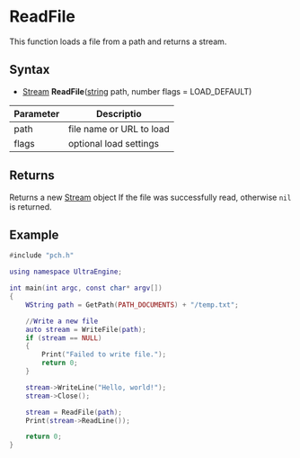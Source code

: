 # ReadFile

This function loads a file from a path and returns a stream.

## Syntax

- [Stream](Stream.md) **ReadFile**([string](https://www.lua.org/manual/5.4/manual.html#6.4) path, number flags = LOAD_DEFAULT)

| Parameter | Descriptio   |
|--|--|
| path | file name or URL to load |
| flags | optional load settings |

## Returns

Returns a new [Stream](Stream.md) object If the file was successfully read, otherwise `nil` is returned.

## Example

```lua
#include "pch.h"

using namespace UltraEngine;

int main(int argc, const char* argv[])
{
	WString path = GetPath(PATH_DOCUMENTS) + "/temp.txt";

	//Write a new file
	auto stream = WriteFile(path);
	if (stream == NULL)
	{
		Print("Failed to write file.");
		return 0;
	}

	stream->WriteLine("Hello, world!");
	stream->Close();

	stream = ReadFile(path);
	Print(stream->ReadLine());

	return 0;
}
```
